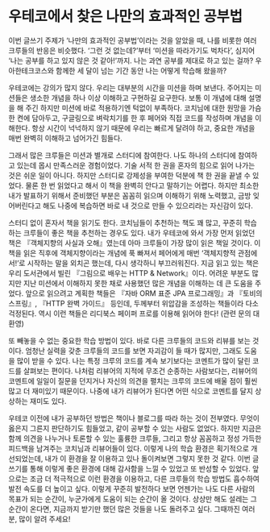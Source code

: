# 우테코에서 찾은 나만의 효과적인 공부법

이번 글쓰기 주제가 ‘나만의 효과적인 공부법’이라는 것을 알았을 때, 나를 비롯한 여러 크루들의 반응은 비슷했다. ‘그런 것 없는데?’부터 ‘미션을 따라가기도 벅차다’, 심지어 ‘나는 공부를 하고 있지 않은 것 같아!’까지. 나는 과연 공부를 제대로 하고 있는 걸까? 우아한테크코스와 함께한 세 달이 넘는 기간 동안 나는 어떻게 학습해 왔을까?

우테코에는 강의가 많지 않다. 우리는 대부분의 시간을 미션을 하며 보낸다. 주어지는 미션들은 생소한 개념을 하나 이상 이해하고 구현하길 요구한다. 보통 이 개념에 대해 설명을 해 주긴 하지만 미션에 바로 적용하기엔 턱없이 부족하다. 코치님에 대한 원망을 가슴 한 켠에 담아두고, 구글링으로 벼락치기를 한 후 페어와 직접 코드를 작성하며 개념을 이해한다. 항상 시간이 넉넉하지 않기 때문에 우리는 빠르게 달려야 하고, 중요한 개념을 매번 완벽히 이해하고 넘어가긴 힘들다.

그래서 많은 크루들은 미션과 별개로 스터디에 참여한다. 나도 하나의 스터디에 참여하고 있는데 몹시 만족스러운 경험이었다. 기술 서적 한 권을 혼자의 힘으로 읽어 나가는 것은 쉬운 일이 아니다. 하지만 스터디로 강제성을 부여한 덕분에 책 한 권을 끝낼 수 있었다. 물론 한 번 읽었다고 해서 이 책을 완벽히 안다고 말하기는 어렵다. 하지만 최소한 내가 발표하기 위해서 준비했던 부분은 꼼꼼히 읽으며 이해하기 위해 노력했고, 금방 잊어버린다고 해도 나중에 복습하면 바로 내 것으로 만들 수 있으리라는 자신감이 있다.

스터디 없이 혼자서 책을 읽기도 한다. 코치님들이 추천하는 책도 꽤 많고, 꾸준히 학습하는 크루들이 좋은 책을 추천하는 경우도 있다. 내가 우테코에 와서 가장 먼저 읽었던 책은 『객체지향의 사실과 오해』였는데 아마 크루들이 가장 많이 읽은 책일 것이다. 이 책을 읽은 직후에 객체지향이라는 개념에 푹 빠져서 페어에게 매번 ‘객체지향적 관점에서!’로 시작하는 말을 외치곤 했는데, 다시 생각하니 부끄러워진다. 지금 읽고 있는 책은 우리 도서관에서 빌린 『그림으로 배우는 HTTP & Network』이다. 어려운 부분도 많지만 지난 미션에서 이해하지 못한 채로 사용했던 많은 개념을 이해하는 데 큰 도움을 주었다. 앞으로 읽으려고 계획한 책들은 『자바 ORM 표준 JPA 프로그래밍』과 『토비의 스프링』, 『HTTP 완벽 가이드』 등인데, 두께부터 위압감을 조성하는 책들이라 다소 걱정된다. 역시 이런 책들은 리디북스 페이퍼 프로를 이용해 읽어야 한다! (관련 문의 대환영)

또 빼놓을 수 없는 중요한 학습 방법이 있다. 바로 다른 크루들의 코드와 리뷰를 보는 것이다. 엄청난 실력을 갖춘 크루들의 코드를 보면 자괴감이 들 때가 많지만, 그래도 도움을 많이 받을 수 있다. 나는 특정 크루의 코드를 계속 보기보다는 코멘트가 많이 달린 코드를 살펴보는 편이다. 나처럼 리뷰어의 지적에 무조건 순종하는 사람보다는, 리뷰어의 코멘트에 일일이 질문을 던지거나 자신의 의견을 펼치는 크루의 코드에 배울 점이 훨씬 많고 더 재미있기 때문이다. 나중에 내가 리뷰어가 된다면 어떤 식으로 코멘트를 달지 상상하는 재미도 있다.

우테코 이전에 내가 공부하던 방법은 책이나 블로그를 따라 하는 것이 전부였다. 무엇이 옳은지 그른지 판단하기도 힘들었고, 같이 공부할 수 있는 사람도 없었다. 하지만 지금은 함께 의견을 나누거나 토론할 수 있는 훌륭한 크루들, 그리고 항상 꼼꼼하고 정성 가득한 피드백을 남겨주는 코치님과 리뷰어들이 있다. 이렇게 나의 학습 환경은 획기적으로 개선되었는데, 내가 이 환경을 잘 이용하고 있나 돌이켜보면 그렇지 못한 것 같다. 이번 글쓰기를 통해 이렇게 좋은 환경에 대해 감사함을 느낄 수 있었고 또 반성할 수 있었다. 앞으로는 조금 더 적극적으로 이런 환경을 이용하고, 다른 크루들의 학습 방법도 흡수하여 발전 속도를 더 높이고 싶다. 이렇게 꾸준히 발전하다 보면 언젠가는 나도 다른 사람의 목표가 되는 순간이, 누군가에게 도움이 되는 순간이 올 것이다. 상상만 해도 설레는 그 순간이 온다면, 지금까지 받기만 했던 많은 것들을 나도 돌려주고 싶다. 그때까진 여러분, 많이 알려 주세요!
